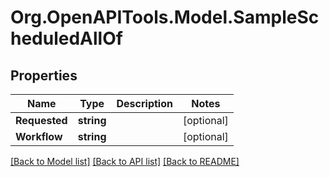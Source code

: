 
# Org.OpenAPITools.Model.SampleScheduledAllOf

## Properties

Name | Type | Description | Notes
------------ | ------------- | ------------- | -------------
**Requested** | **string** |  | [optional] 
**Workflow** | **string** |  | [optional] 

[[Back to Model list]](../README.md#documentation-for-models)
[[Back to API list]](../README.md#documentation-for-api-endpoints)
[[Back to README]](../README.md)

